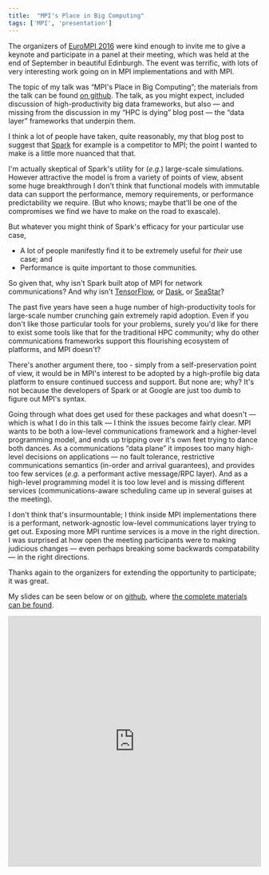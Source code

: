 ```yaml
---
title:  "MPI's Place in Big Computing"
tags: ['MPI', 'presentation']
---
```


The organizers of [EuroMPI 2016](http://www.eurompi2016.ed.ac.uk) were kind enough to invite me to give a keynote and participate in a panel at their meeting, which was held at the end of September in beautiful Edinburgh.  The event was terrific, with lots of very interesting work going on in MPI implementations and with MPI.

The topic of my talk was &ldquo;MPI's Place in Big Computing&rdquo;; the materials from the talk can be found [on github](http://github.com/ljdursi/EuroMPI2016). The talk, as you might expect, included discussion of high-productivity big data frameworks, but also &mdash; and missing from the discussion in my &ldquo;HPC is dying&rdquo; blog post &mdash; the &ldquo;data layer&rdquo; frameworks that underpin them.

I think a lot of people have taken, quite reasonably, my that blog post to suggest that [Spark](http://spark.apache.org) for example is a competitor to MPI; the point I wanted to make is a little more nuanced that that.

I'm actually skeptical of Spark's utility for (_e.g._) large-scale simulations. However attractive the model is from a variety of points of view, absent some huge breakthrough I don't think that functional models with immutable data can support the performance, memory requirements, or performance predictability we require.  (But who knows; maybe that'll be one of the compromises we find we have to make on the road to exascale).

But whatever you might think of Spark's efficacy for your particular use case,

* A lot of people manifestly find it to be extremely useful for _their_ use case; and
* Performance is quite important to those communities.

So given that, why isn't Spark built atop of MPI for network communications?  And why isn't [TensorFlow](http://tensorflow.org), or [Dask](http://dask.pydata.org), or [SeaStar](http://www.seastar-project.org)?  

The past five years have seen a huge number of high-productivity tools for large-scale number crunching gain extremely rapid adoption.  Even if you don't like those particular tools for your problems, surely you'd like for there to exist some tools like that for the traditional HPC community; why do other communications frameworks support this flourishing ecosystem of platforms, and MPI doesn't?

There's another argument there, too - simply from a self-preservation point of view, it would be in MPI's interest to be adopted by a high-profile big data platform to ensure continued success and support.  But none are; why?  It's not because the developers of Spark or at Google are just too dumb to figure out MPI's syntax.

Going through what does get used for these packages and what doesn't &mdash; which is what I do in this talk &mdash; I think the issues become fairly clear.  MPI wants to be both a low-level communications framework and a higher-level programming model, and ends up tripping over it's own feet trying to dance both dances.  As a communications &ldquo;data plane&rdquo; it imposes too many high-level decisions on applications &mdash; no fault tolerance, restrictive communications semantics (in-order and arrival guarantees), and provides too few services (_e.g._ a performant active message/RPC layer).  And as a high-level programming model it is too low level and is missing different services (communications-aware scheduling came up in several guises at the meeting).

I don't think that's insurmountable; I think inside MPI implementations there is a performant, network-agnostic low-level communications layer trying to get out.  Exposing more MPI runtime services is a move in the right direction.  I was surprised at how open the meeting participants were to making judicious changes &mdash; even perhaps breaking some backwards compatability &mdash; in the right directions.  

Thanks again to the organizers for extending the opportunity to participate; it was great.

My slides can be seen below or on [github](http://ljdursi.github.io/EuroMPI2016/#1), where [the complete materials can be found](http://github.com/ljdursi/EuroMPI2016).

<iframe src="http://ljdursi.github.io/EuroMPI2016" width="595" height="500" frameborder="0" marginwidth="0" marginheight="0" scrolling="no" style="border:1px solid #CCC; border-width:1px; margin-bottom:5px; max-width: 100%;" allowfullscreen> </iframe>
